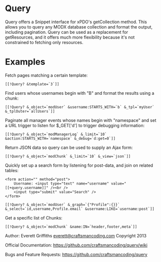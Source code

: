 Query
=====

Query offers a Snippet interface for xPDO's getCollection method.  This allows you to query 
any MODX database collection and format the output, including pagination.  Query can be used
as a replacement for getResources, and it offers much more flexibility because it's not 
constrained to fetching only resources.

Examples
========

Fetch pages matching a certain template:

    [[!Query? &template=`3`]]

Find users whose usernames begin with "B" and format the results using a chunk:

    [[!Query? &_object=`modUser` &username:STARTS_WITH=`b` &_tpl=`myUser` &_tplOuter=`allUsers`]]
    
Paginate all manager events whose names begin with "namespace" and set a URL trigger to listen for $_GET['d'] to trigger
debugging information:

    [[!Query? &_object=`modManagerLog` &_limit=`10` &action:STARTS_WITH=`namespace` &_debug=`d:get=0`]]  

Return JSON data so query can be used to supply an Ajax form:

    [[!Query? &_object=`modChunk` &_limit=`10` &_view=`json`]]  


Quickly set up a search form by listening for post-data, and join on related tables:

    <form action="" method="post">
        Username: <input type="text" name="username" value="[[+query.username]]" /><br /> 
        <input type="submit" value="Search" />
    </form>
    
    [[!Query? &_object=`modUser` &_graph=`{"Profile":{}}` &_select=`id,username,Profile.email` &username:LIKE=`username:post`]] 


Get a specific list of Chunks:

    [[!Query? &_object=`modChunk` &name:IN=`header,footer,meta`]] 


Author: Everett Griffiths <everett@craftsmancoding.com>
Copyright 2013

Official Documentation: https://github.com/craftsmancoding/query/wiki

Bugs and Feature Requests: https://github.com/craftsmancoding/query

